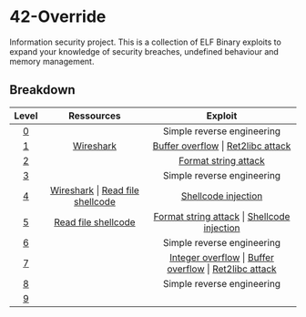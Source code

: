 # 42-Override

Information security project. This is a collection of ELF Binary exploits to expand your knowledge of security breaches, undefined behaviour and memory management.

## Breakdown

| Level | Ressources | Exploit |
| :-: | :-: | :-: |
| [0](./level00/Ressources/README.md) | | Simple reverse engineering |
| [1](./level01/Ressources/README.md) | [Wireshark](https://wiremask.eu/tools/buffer-overflow-pattern-generator/) | [Buffer overflow](https://en.wikipedia.org/wiki/Buffer_overflow) \| [Ret2libc attack](https://en.wikipedia.org/wiki/Return-to-libc_attack) |
| [2](./level02/Ressources/README.md) | | [Format string attack](https://en.wikipedia.org/wiki/Uncontrolled_format_string) |
| [3](./level03/Ressources/README.md) | | Simple reverse engineering |
| [4](./level04/Ressources/README.md) | [Wireshark](https://wiremask.eu/tools/buffer-overflow-pattern-generator/) \| [Read file shellcode](http://shell-storm.org/shellcode/files/shellcode-73.php) | [Shellcode injection](https://en.wikipedia.org/wiki/Shellcode) |
| [5](./level05/Ressources/README.md) | [Read file shellcode](http://shell-storm.org/shellcode/files/shellcode-73.php) | [Format string attack](https://en.wikipedia.org/wiki/Uncontrolled_format_string) \| [Shellcode injection](https://en.wikipedia.org/wiki/Shellcode) |
| [6](./level06/Ressources/README.md) | | Simple reverse engineering |
| [7](./level07/Ressources/README.md) | | [Integer overflow](https://en.wikipedia.org/wiki/Integer_overflow) \| [Buffer overflow](https://en.wikipedia.org/wiki/Buffer_overflow) \| [Ret2libc attack](https://en.wikipedia.org/wiki/Return-to-libc_attack) |
| [8](./level08/Ressources/README.md) | | Simple reverse engineering |
| [9](./level09/Ressources/README.md) | | |